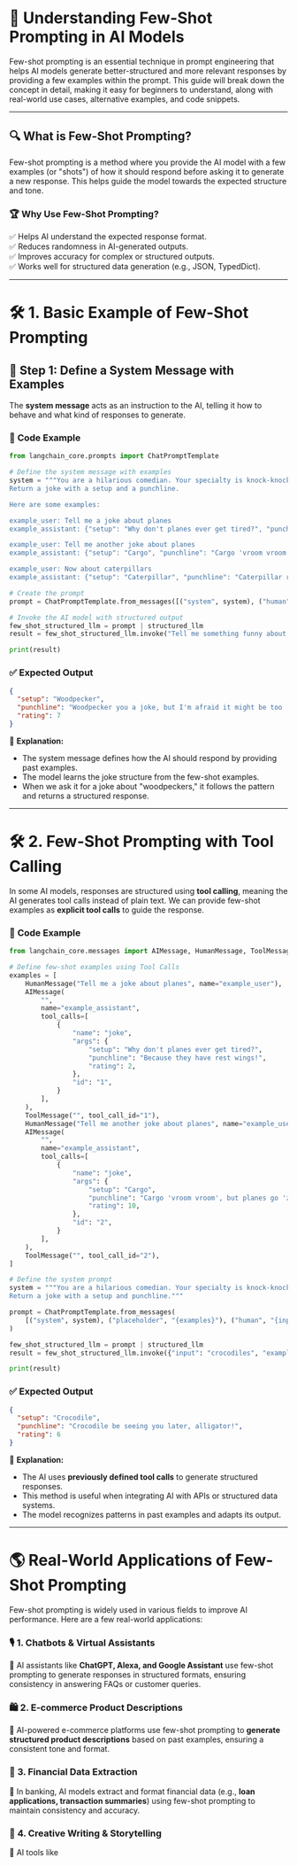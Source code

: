 # 🧠 **Understanding Few-Shot Prompting in AI Models**  

Few-shot prompting is an essential technique in prompt engineering that helps AI models generate better-structured and more relevant responses by providing a few examples within the prompt. This guide will break down the concept in detail, making it easy for beginners to understand, along with real-world use cases, alternative examples, and code snippets.  

---

## 🔍 **What is Few-Shot Prompting?**  

Few-shot prompting is a method where you provide the AI model with a few examples (or "shots") of how it should respond before asking it to generate a new response. This helps guide the model towards the expected structure and tone.  

### 🏆 **Why Use Few-Shot Prompting?**  
✅ Helps AI understand the expected response format.  
✅ Reduces randomness in AI-generated outputs.  
✅ Improves accuracy for complex or structured outputs.  
✅ Works well for structured data generation (e.g., JSON, TypedDict).  

---

# 🛠 **1. Basic Example of Few-Shot Prompting**  

## **📌 Step 1: Define a System Message with Examples**  
The **system message** acts as an instruction to the AI, telling it how to behave and what kind of responses to generate.  

### 📜 **Code Example**
```python
from langchain_core.prompts import ChatPromptTemplate

# Define the system message with examples
system = """You are a hilarious comedian. Your specialty is knock-knock jokes. \
Return a joke with a setup and a punchline.

Here are some examples:

example_user: Tell me a joke about planes
example_assistant: {"setup": "Why don't planes ever get tired?", "punchline": "Because they have rest wings!", "rating": 2}

example_user: Tell me another joke about planes
example_assistant: {"setup": "Cargo", "punchline": "Cargo 'vroom vroom', but planes go 'zoom zoom'!", "rating": 10}

example_user: Now about caterpillars
example_assistant: {"setup": "Caterpillar", "punchline": "Caterpillar really slow, but watch me turn into a butterfly and steal the show!", "rating": 5}"""

# Create the prompt
prompt = ChatPromptTemplate.from_messages([("system", system), ("human", "{input}")])

# Invoke the AI model with structured output
few_shot_structured_llm = prompt | structured_llm
result = few_shot_structured_llm.invoke("Tell me something funny about woodpeckers")

print(result)
```

### ✅ **Expected Output**
```json
{
  "setup": "Woodpecker",
  "punchline": "Woodpecker you a joke, but I'm afraid it might be too 'hole-some'!",
  "rating": 7
}
```
📌 **Explanation:**  
- The system message defines how the AI should respond by providing past examples.  
- The model learns the joke structure from the few-shot examples.  
- When we ask it for a joke about "woodpeckers," it follows the pattern and returns a structured response.  

---

# 🛠 **2. Few-Shot Prompting with Tool Calling**  

In some AI models, responses are structured using **tool calling**, meaning the AI generates tool calls instead of plain text. We can provide few-shot examples as **explicit tool calls** to guide the response.  

### 📜 **Code Example**
```python
from langchain_core.messages import AIMessage, HumanMessage, ToolMessage

# Define few-shot examples using Tool Calls
examples = [
    HumanMessage("Tell me a joke about planes", name="example_user"),
    AIMessage(
        "",
        name="example_assistant",
        tool_calls=[
            {
                "name": "joke",
                "args": {
                    "setup": "Why don't planes ever get tired?",
                    "punchline": "Because they have rest wings!",
                    "rating": 2,
                },
                "id": "1",
            }
        ],
    ),
    ToolMessage("", tool_call_id="1"),
    HumanMessage("Tell me another joke about planes", name="example_user"),
    AIMessage(
        "",
        name="example_assistant",
        tool_calls=[
            {
                "name": "joke",
                "args": {
                    "setup": "Cargo",
                    "punchline": "Cargo 'vroom vroom', but planes go 'zoom zoom'!",
                    "rating": 10,
                },
                "id": "2",
            }
        ],
    ),
    ToolMessage("", tool_call_id="2"),
]

# Define the system prompt
system = """You are a hilarious comedian. Your specialty is knock-knock jokes. \
Return a joke with a setup and punchline."""

prompt = ChatPromptTemplate.from_messages(
    [("system", system), ("placeholder", "{examples}"), ("human", "{input}")]
)

few_shot_structured_llm = prompt | structured_llm
result = few_shot_structured_llm.invoke({"input": "crocodiles", "examples": examples})

print(result)
```

### ✅ **Expected Output**
```json
{
  "setup": "Crocodile",
  "punchline": "Crocodile be seeing you later, alligator!",
  "rating": 6
}
```
📌 **Explanation:**  
- The AI uses **previously defined tool calls** to generate structured responses.  
- This method is useful when integrating AI with APIs or structured data systems.  
- The model recognizes patterns in past examples and adapts its output.  

---

# 🌎 **Real-World Applications of Few-Shot Prompting**  

Few-shot prompting is widely used in various fields to improve AI performance. Here are a few real-world applications:  

### 🎙️ **1. Chatbots & Virtual Assistants**  
🔹 AI assistants like **ChatGPT, Alexa, and Google Assistant** use few-shot prompting to generate responses in structured formats, ensuring consistency in answering FAQs or customer queries.  

### 🛍️ **2. E-commerce Product Descriptions**  
🔹 AI-powered e-commerce platforms use few-shot prompting to **generate structured product descriptions** based on past examples, ensuring a consistent tone and format.  

### 🏦 **3. Financial Data Extraction**  
🔹 In banking, AI models extract and format financial data (e.g., **loan applications, transaction summaries**) using few-shot prompting to maintain consistency and accuracy.  

### 🎨 **4. Creative Writing & Storytelling**  
🔹 AI tools like
